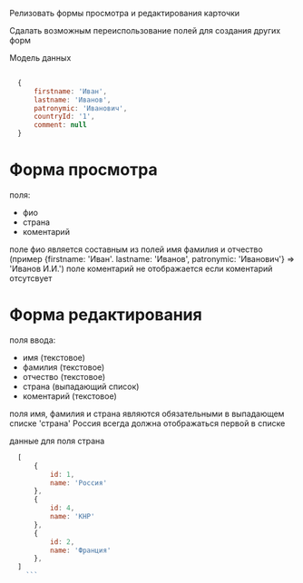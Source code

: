Релизовать формы просмотра и редактирования карточки

Сдалать возможным переиспользование полей для создания других форм

Модель данных

``` javascript
  
  {
      firstname: 'Иван',
      lastname: 'Иванов',
      patronymic: 'Иванович',
      countryId: '1',
      comment: null
  }

```

# Форма просмотра
поля:
- фио
- страна
- коментарий

поле фио является составным из полей имя фамилия и отчество (пример {firstname: 'Иван'. lastname: 'Иванов', patronymic: 'Иванович'} => 'Иванов И.И.')
поле коментарий не отображается если коментарий отсутсвует

# Форма редактирования

поля ввода:
- имя (текстовое)
- фамилия (текстовое)
- отчество (текстовое)
- страна (выпадающий список)
- коментарий (текстовое)

поля имя, фамилия и страна являются обязательными
в выпадающем списке 'страна' Россия всегда должна отображаться первой в списке

данные для поля страна
    
``` javascript
  [
      {
          id: 1,
          name: 'Россия'
      },       
      {
          id: 4,
          name: 'КНР'
      },   
      {
          id: 2,
          name: 'Франция'
      },
  ]
    ```
